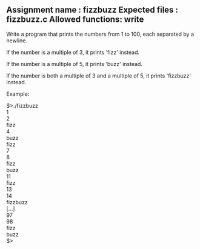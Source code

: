 Assignment name  : fizzbuzz
Expected files   : fizzbuzz.c
Allowed functions: write
--------------------------------------------------------------------------------

Write a program that prints the numbers from 1 to 100, each separated by a
newline.

If the number is a multiple of 3, it prints 'fizz' instead.

If the number is a multiple of 5, it prints 'buzz' instead.

If the number is both a multiple of 3 and a multiple of 5, it prints 'fizzbuzz' instead.

Example:  
  
$>./fizzbuzz   
1   
2   
fizz   
4  
buzz    
fizz   
7  
8  
fizz  
buzz  
11  
fizz  
13  
14  
fizzbuzz   
[...]  
97  
98  
fizz   
buzz    
$>  
